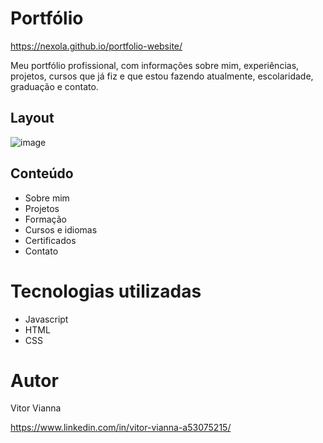 # Portfólio

https://nexola.github.io/portfolio-website/

Meu portfólio profissional, com informações sobre mim, experiências, projetos, cursos que já fiz e que estou fazendo atualmente, escolaridade, graduação e contato.

## Layout
![image](https://github.com/nexola/portfolio-website/assets/103954392/c56d0c26-0065-402d-9c6c-e3086e9e3a17)

## Conteúdo
- Sobre mim
- Projetos
- Formação
- Cursos e idiomas
- Certificados
- Contato

# Tecnologias utilizadas
- Javascript
- HTML
- CSS

# Autor

Vitor Vianna

https://www.linkedin.com/in/vitor-vianna-a53075215/

